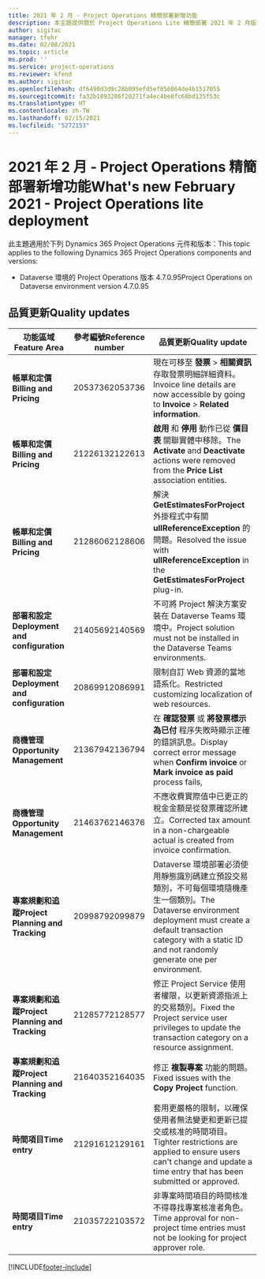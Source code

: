 ```yaml
---
title: 2021 年 2 月 - Project Operations 精簡部署新增功能
description: 本主題提供關於 Project Operations Lite 精簡部署 2021 年 2 月版本中所提供之品質更新的資訊。
author: sigitac
manager: tfehr
ms.date: 02/08/2021
ms.topic: article
ms.prod: ''
ms.service: project-operations
ms.reviewer: kfend
ms.author: sigitac
ms.openlocfilehash: df6490d3d9c28b095efd5ef856064de4b1517055
ms.sourcegitcommit: fa32b1893286f20271fa4ec4be8fc68bd135f53c
ms.translationtype: HT
ms.contentlocale: zh-TW
ms.lasthandoff: 02/15/2021
ms.locfileid: "5272153"
---
```

# <a name="whats-new-february-2021---project-operations-lite-deployment"></a><span data-ttu-id="4cac1-103">2021 年 2 月 - Project Operations 精簡部署新增功能</span><span class="sxs-lookup"><span data-stu-id="4cac1-103">What's new February 2021 - Project Operations lite deployment</span></span>

<span data-ttu-id="4cac1-104">此主題適用於下列 Dynamics 365 Project Operations 元件和版本：</span><span class="sxs-lookup"><span data-stu-id="4cac1-104">This topic applies to the following Dynamics 365 Project Operations components and versions:</span></span>

  - <span data-ttu-id="4cac1-105">Dataverse 環境的 Project Operations 版本 4.7.0.95</span><span class="sxs-lookup"><span data-stu-id="4cac1-105">Project Operations on Dataverse environment version 4.7.0.95</span></span>

## <a name="quality-updates"></a><span data-ttu-id="4cac1-106">品質更新</span><span class="sxs-lookup"><span data-stu-id="4cac1-106">Quality updates</span></span>

| <span data-ttu-id="4cac1-107">**功能區域**</span><span class="sxs-lookup"><span data-stu-id="4cac1-107">**Feature Area**</span></span> | <span data-ttu-id="4cac1-108">**參考編號**</span><span class="sxs-lookup"><span data-stu-id="4cac1-108">**Reference number**</span></span> | <span data-ttu-id="4cac1-109">**品質更新**</span><span class="sxs-lookup"><span data-stu-id="4cac1-109">**Quality update**</span></span> |
| --- | --- | --- |
| <span data-ttu-id="4cac1-110">**帳單和定價**</span><span class="sxs-lookup"><span data-stu-id="4cac1-110">**Billing and Pricing**</span></span> | <span data-ttu-id="4cac1-111">2053736</span><span class="sxs-lookup"><span data-stu-id="4cac1-111">2053736</span></span> | <span data-ttu-id="4cac1-112">現在可移至 **發票** > **相關資訊** 存取發票明細詳細資料。</span><span class="sxs-lookup"><span data-stu-id="4cac1-112">Invoice line details are now accessible by going to **Invoice** > **Related information**.</span></span> |
| <span data-ttu-id="4cac1-113">**帳單和定價**</span><span class="sxs-lookup"><span data-stu-id="4cac1-113">**Billing and Pricing**</span></span> | <span data-ttu-id="4cac1-114">2122613</span><span class="sxs-lookup"><span data-stu-id="4cac1-114">2122613</span></span> | <span data-ttu-id="4cac1-115">**啟用** 和 **停用** 動作已從 **價目表** 關聯實體中移除。</span><span class="sxs-lookup"><span data-stu-id="4cac1-115">The **Activate** and **Deactivate** actions were removed from the **Price List** association entities.</span></span> |
| <span data-ttu-id="4cac1-116">**帳單和定價**</span><span class="sxs-lookup"><span data-stu-id="4cac1-116">**Billing and Pricing**</span></span> | <span data-ttu-id="4cac1-117">2128606</span><span class="sxs-lookup"><span data-stu-id="4cac1-117">2128606</span></span> | <span data-ttu-id="4cac1-118">解決 **GetEstimatesForProject** 外掛程式中有關 **ullReferenceException** 的問題。</span><span class="sxs-lookup"><span data-stu-id="4cac1-118">Resolved the issue with **ullReferenceException** in the **GetEstimatesForProject** plug-in.</span></span> |
| <span data-ttu-id="4cac1-119">**部署和設定**</span><span class="sxs-lookup"><span data-stu-id="4cac1-119">**Deployment and configuration**</span></span> | <span data-ttu-id="4cac1-120">2140569</span><span class="sxs-lookup"><span data-stu-id="4cac1-120">2140569</span></span> | <span data-ttu-id="4cac1-121">不可將 Project 解決方案安裝在 Dataverse Teams 環境中。</span><span class="sxs-lookup"><span data-stu-id="4cac1-121">Project solution must not be installed in the Dataverse Teams environments.</span></span> |
| <span data-ttu-id="4cac1-122">**部署和設定**</span><span class="sxs-lookup"><span data-stu-id="4cac1-122">**Deployment and configuration**</span></span> | <span data-ttu-id="4cac1-123">2086991</span><span class="sxs-lookup"><span data-stu-id="4cac1-123">2086991</span></span> | <span data-ttu-id="4cac1-124">限制自訂 Web 資源的當地語系化。</span><span class="sxs-lookup"><span data-stu-id="4cac1-124">Restricted customizing localization of web resources.</span></span> |
| <span data-ttu-id="4cac1-125">**商機管理**</span><span class="sxs-lookup"><span data-stu-id="4cac1-125">**Opportunity Management**</span></span> | <span data-ttu-id="4cac1-126">2136794</span><span class="sxs-lookup"><span data-stu-id="4cac1-126">2136794</span></span> | <span data-ttu-id="4cac1-127">在 **確認發票** 或 **將發票標示為已付** 程序失敗時顯示正確的錯誤訊息。</span><span class="sxs-lookup"><span data-stu-id="4cac1-127">Display correct error message when **Confirm invoice** or **Mark invoice as paid** process fails,</span></span> |
| <span data-ttu-id="4cac1-128">**商機管理**</span><span class="sxs-lookup"><span data-stu-id="4cac1-128">**Opportunity Management**</span></span> | <span data-ttu-id="4cac1-129">2146376</span><span class="sxs-lookup"><span data-stu-id="4cac1-129">2146376</span></span> | <span data-ttu-id="4cac1-130">不應收費實際值中已更正的稅金金額是從發票確認所建立。</span><span class="sxs-lookup"><span data-stu-id="4cac1-130">Corrected tax amount in a non-chargeable actual is created from invoice confirmation.</span></span> |
| <span data-ttu-id="4cac1-131">**專案規劃和追蹤**</span><span class="sxs-lookup"><span data-stu-id="4cac1-131">**Project Planning and Tracking**</span></span> | <span data-ttu-id="4cac1-132">2099879</span><span class="sxs-lookup"><span data-stu-id="4cac1-132">2099879</span></span> | <span data-ttu-id="4cac1-133">Dataverse 環境部署必須使用靜態識別碼建立預設交易類別，不可每個環境隨機產生一個類別。</span><span class="sxs-lookup"><span data-stu-id="4cac1-133">The Dataverse environment deployment must create a default transaction category with a static ID and not randomly generate one per environment.</span></span> |
| <span data-ttu-id="4cac1-134">**專案規劃和追蹤**</span><span class="sxs-lookup"><span data-stu-id="4cac1-134">**Project Planning and Tracking**</span></span> | <span data-ttu-id="4cac1-135">2128577</span><span class="sxs-lookup"><span data-stu-id="4cac1-135">2128577</span></span> | <span data-ttu-id="4cac1-136">修正 Project Service 使用者權限，以更新資源指派上的交易類別。</span><span class="sxs-lookup"><span data-stu-id="4cac1-136">Fixed the Project service user privileges to update the transaction category on a resource assignment.</span></span> |
| <span data-ttu-id="4cac1-137">**專案規劃和追蹤**</span><span class="sxs-lookup"><span data-stu-id="4cac1-137">**Project Planning and Tracking**</span></span> | <span data-ttu-id="4cac1-138">2164035</span><span class="sxs-lookup"><span data-stu-id="4cac1-138">2164035</span></span> | <span data-ttu-id="4cac1-139">修正 **複製專案** 功能的問題。</span><span class="sxs-lookup"><span data-stu-id="4cac1-139">Fixed issues with the **Copy Project** function.</span></span> |
| <span data-ttu-id="4cac1-140">**時間項目**</span><span class="sxs-lookup"><span data-stu-id="4cac1-140">**Time entry**</span></span> | <span data-ttu-id="4cac1-141">2129161</span><span class="sxs-lookup"><span data-stu-id="4cac1-141">2129161</span></span> | <span data-ttu-id="4cac1-142">套用更嚴格的限制，以確保使用者無法變更和更新已提交或核准的時間項目。</span><span class="sxs-lookup"><span data-stu-id="4cac1-142">Tighter restrictions are applied to ensure users can't change and update a time entry that has been submitted or approved.</span></span> |
| <span data-ttu-id="4cac1-143">**時間項目**</span><span class="sxs-lookup"><span data-stu-id="4cac1-143">**Time entry**</span></span> | <span data-ttu-id="4cac1-144">2103572</span><span class="sxs-lookup"><span data-stu-id="4cac1-144">2103572</span></span> | <span data-ttu-id="4cac1-145">非專案時間項目的時間核准不得尋找專案核准者角色。</span><span class="sxs-lookup"><span data-stu-id="4cac1-145">Time approval for non-project time entries must not be looking for project approver role.</span></span> |


[!INCLUDE[footer-include](../../includes/footer-banner.md)]